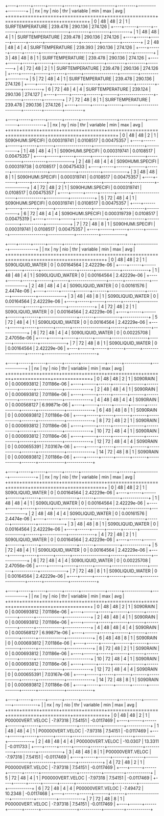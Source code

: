 +----+------+------+-------+-------+-----------------+---------+---------+---------+
|    |   nx |   ny |   nio |   thr | variable        |     min |     max |     avg |
+====+======+======+=======+=======+=================+=========+=========+=========+
|  0 |   48 |   48 |     2 |     1 | SURFTEMPERATURE | 239.478 | 290.136 | 274.126 |
+----+------+------+-------+-------+-----------------+---------+---------+---------+
|  1 |   48 |   48 |     4 |     1 | SURFTEMPERATURE | 239.478 | 290.136 | 274.126 |
+----+------+------+-------+-------+-----------------+---------+---------+---------+
|  2 |   48 |   48 |     4 |     4 | SURFTEMPERATURE | 239.393 | 290.136 | 274.126 |
+----+------+------+-------+-------+-----------------+---------+---------+---------+
|  3 |   48 |   48 |     8 |     1 | SURFTEMPERATURE | 239.478 | 290.136 | 274.126 |
+----+------+------+-------+-------+-----------------+---------+---------+---------+
|  4 |   72 |   48 |     2 |     1 | SURFTEMPERATURE | 239.478 | 290.136 | 274.126 |
+----+------+------+-------+-------+-----------------+---------+---------+---------+
|  5 |   72 |   48 |     4 |     1 | SURFTEMPERATURE | 239.478 | 290.136 | 274.126 |
+----+------+------+-------+-------+-----------------+---------+---------+---------+
|  6 |   72 |   48 |     4 |     4 | SURFTEMPERATURE | 239.124 | 290.136 | 274.127 |
+----+------+------+-------+-------+-----------------+---------+---------+---------+
|  7 |   72 |   48 |     8 |     1 | SURFTEMPERATURE | 239.478 | 290.136 | 274.126 |
+----+------+------+-------+-------+-----------------+---------+---------+---------+

+----+------+------+-------+-------+------------------+-------------+-----------+------------+
|    |   nx |   ny |   nio |   thr | variable         |         min |       max |        avg |
+====+======+======+=======+=======+==================+=============+===========+============+
|  0 |   48 |   48 |     2 |     1 | S090HUMI.SPECIFI | 0.000319741 | 0.0108517 | 0.00475357 |
+----+------+------+-------+-------+------------------+-------------+-----------+------------+
|  1 |   48 |   48 |     4 |     1 | S090HUMI.SPECIFI | 0.000319741 | 0.0108517 | 0.00475357 |
+----+------+------+-------+-------+------------------+-------------+-----------+------------+
|  2 |   48 |   48 |     4 |     4 | S090HUMI.SPECIFI | 0.000319738 | 0.0108517 | 0.00475433 |
+----+------+------+-------+-------+------------------+-------------+-----------+------------+
|  3 |   48 |   48 |     8 |     1 | S090HUMI.SPECIFI | 0.000319741 | 0.0108517 | 0.00475357 |
+----+------+------+-------+-------+------------------+-------------+-----------+------------+
|  4 |   72 |   48 |     2 |     1 | S090HUMI.SPECIFI | 0.000319741 | 0.0108517 | 0.00475357 |
+----+------+------+-------+-------+------------------+-------------+-----------+------------+
|  5 |   72 |   48 |     4 |     1 | S090HUMI.SPECIFI | 0.000319741 | 0.0108517 | 0.00475357 |
+----+------+------+-------+-------+------------------+-------------+-----------+------------+
|  6 |   72 |   48 |     4 |     4 | S090HUMI.SPECIFI | 0.000319739 | 0.0108517 | 0.00475319 |
+----+------+------+-------+-------+------------------+-------------+-----------+------------+
|  7 |   72 |   48 |     8 |     1 | S090HUMI.SPECIFI | 0.000319741 | 0.0108517 | 0.00475357 |
+----+------+------+-------+-------+------------------+-------------+-----------+------------+

+----+------+------+-------+-------+------------------+-------+------------+-------------+
|    |   nx |   ny |   nio |   thr | variable         |   min |        max |         avg |
+====+======+======+=======+=======+==================+=======+============+=============+
|  0 |   48 |   48 |     2 |     1 | S090LIQUID_WATER |     0 | 0.00164564 | 2.42229e-06 |
+----+------+------+-------+-------+------------------+-------+------------+-------------+
|  1 |   48 |   48 |     4 |     1 | S090LIQUID_WATER |     0 | 0.00164564 | 2.42229e-06 |
+----+------+------+-------+-------+------------------+-------+------------+-------------+
|  2 |   48 |   48 |     4 |     4 | S090LIQUID_WATER |     0 | 0.00161576 | 2.4474e-06  |
+----+------+------+-------+-------+------------------+-------+------------+-------------+
|  3 |   48 |   48 |     8 |     1 | S090LIQUID_WATER |     0 | 0.00164564 | 2.42229e-06 |
+----+------+------+-------+-------+------------------+-------+------------+-------------+
|  4 |   72 |   48 |     2 |     1 | S090LIQUID_WATER |     0 | 0.00164564 | 2.42229e-06 |
+----+------+------+-------+-------+------------------+-------+------------+-------------+
|  5 |   72 |   48 |     4 |     1 | S090LIQUID_WATER |     0 | 0.00164564 | 2.42229e-06 |
+----+------+------+-------+-------+------------------+-------+------------+-------------+
|  6 |   72 |   48 |     4 |     4 | S090LIQUID_WATER |     0 | 0.00225708 | 2.47056e-06 |
+----+------+------+-------+-------+------------------+-------+------------+-------------+
|  7 |   72 |   48 |     8 |     1 | S090LIQUID_WATER |     0 | 0.00164564 | 2.42229e-06 |
+----+------+------+-------+-------+------------------+-------+------------+-------------+

+----+------+------+-------+-------+------------+-------+-------------+-------------+
|    |   nx |   ny |   nio |   thr | variable   |   min |         max |         avg |
+====+======+======+=======+=======+============+=======+=============+=============+
|  0 |   48 |   48 |     2 |     1 | S090RAIN   |     0 | 0.000693812 | 7.01186e-06 |
+----+------+------+-------+-------+------------+-------+-------------+-------------+
|  2 |   48 |   48 |     4 |     1 | S090RAIN   |     0 | 0.000693812 | 7.01186e-06 |
+----+------+------+-------+-------+------------+-------+-------------+-------------+
|  4 |   48 |   48 |     4 |     4 | S090RAIN   |     0 | 0.000568127 | 6.99871e-06 |
+----+------+------+-------+-------+------------+-------+-------------+-------------+
|  6 |   48 |   48 |     8 |     1 | S090RAIN   |     0 | 0.000693812 | 7.01186e-06 |
+----+------+------+-------+-------+------------+-------+-------------+-------------+
|  8 |   72 |   48 |     2 |     1 | S090RAIN   |     0 | 0.000693812 | 7.01186e-06 |
+----+------+------+-------+-------+------------+-------+-------------+-------------+
| 10 |   72 |   48 |     4 |     1 | S090RAIN   |     0 | 0.000693812 | 7.01186e-06 |
+----+------+------+-------+-------+------------+-------+-------------+-------------+
| 12 |   72 |   48 |     4 |     4 | S090RAIN   |     0 | 0.000655391 | 7.03167e-06 |
+----+------+------+-------+-------+------------+-------+-------------+-------------+
| 14 |   72 |   48 |     8 |     1 | S090RAIN   |     0 | 0.000693812 | 7.01186e-06 |
+----+------+------+-------+-------+------------+-------+-------------+-------------+

+----+------+------+-------+-------+------------------+-------+------------+-------------+
|    |   nx |   ny |   nio |   thr | variable         |   min |        max |         avg |
+====+======+======+=======+=======+==================+=======+============+=============+
|  0 |   48 |   48 |     2 |     1 | S090LIQUID_WATER |     0 | 0.00164564 | 2.42229e-06 |
+----+------+------+-------+-------+------------------+-------+------------+-------------+
|  1 |   48 |   48 |     4 |     1 | S090LIQUID_WATER |     0 | 0.00164564 | 2.42229e-06 |
+----+------+------+-------+-------+------------------+-------+------------+-------------+
|  2 |   48 |   48 |     4 |     4 | S090LIQUID_WATER |     0 | 0.00161576 | 2.4474e-06  |
+----+------+------+-------+-------+------------------+-------+------------+-------------+
|  3 |   48 |   48 |     8 |     1 | S090LIQUID_WATER |     0 | 0.00164564 | 2.42229e-06 |
+----+------+------+-------+-------+------------------+-------+------------+-------------+
|  4 |   72 |   48 |     2 |     1 | S090LIQUID_WATER |     0 | 0.00164564 | 2.42229e-06 |
+----+------+------+-------+-------+------------------+-------+------------+-------------+
|  5 |   72 |   48 |     4 |     1 | S090LIQUID_WATER |     0 | 0.00164564 | 2.42229e-06 |
+----+------+------+-------+-------+------------------+-------+------------+-------------+
|  6 |   72 |   48 |     4 |     4 | S090LIQUID_WATER |     0 | 0.00225708 | 2.47056e-06 |
+----+------+------+-------+-------+------------------+-------+------------+-------------+
|  7 |   72 |   48 |     8 |     1 | S090LIQUID_WATER |     0 | 0.00164564 | 2.42229e-06 |
+----+------+------+-------+-------+------------------+-------+------------+-------------+

+----+------+------+-------+-------+------------+-------+-------------+-------------+
|    |   nx |   ny |   nio |   thr | variable   |   min |         max |         avg |
+====+======+======+=======+=======+============+=======+=============+=============+
|  0 |   48 |   48 |     2 |     1 | S090RAIN   |     0 | 0.000693812 | 7.01186e-06 |
+----+------+------+-------+-------+------------+-------+-------------+-------------+
|  2 |   48 |   48 |     4 |     1 | S090RAIN   |     0 | 0.000693812 | 7.01186e-06 |
+----+------+------+-------+-------+------------+-------+-------------+-------------+
|  4 |   48 |   48 |     4 |     4 | S090RAIN   |     0 | 0.000568127 | 6.99871e-06 |
+----+------+------+-------+-------+------------+-------+-------------+-------------+
|  6 |   48 |   48 |     8 |     1 | S090RAIN   |     0 | 0.000693812 | 7.01186e-06 |
+----+------+------+-------+-------+------------+-------+-------------+-------------+
|  8 |   72 |   48 |     2 |     1 | S090RAIN   |     0 | 0.000693812 | 7.01186e-06 |
+----+------+------+-------+-------+------------+-------+-------------+-------------+
| 10 |   72 |   48 |     4 |     1 | S090RAIN   |     0 | 0.000693812 | 7.01186e-06 |
+----+------+------+-------+-------+------------+-------+-------------+-------------+
| 12 |   72 |   48 |     4 |     4 | S090RAIN   |     0 | 0.000655391 | 7.03167e-06 |
+----+------+------+-------+-------+------------+-------+-------------+-------------+
| 14 |   72 |   48 |     8 |     1 | S090RAIN   |     0 | 0.000693812 | 7.01186e-06 |
+----+------+------+-------+-------+------------+-------+-------------+-------------+

+----+------+------+-------+-------+------------------+-----------+----------+------------+
|    |   nx |   ny |   nio |   thr | variable         |       min |      max |        avg |
+====+======+======+=======+=======+==================+===========+==========+============+
|  0 |   48 |   48 |     2 |     1 | P00000VERT.VELOC |  -7.97318 |  7.54151 | -0.0117469 |
+----+------+------+-------+-------+------------------+-----------+----------+------------+
|  1 |   48 |   48 |     4 |     1 | P00000VERT.VELOC |  -7.97318 |  7.54151 | -0.0117469 |
+----+------+------+-------+-------+------------------+-----------+----------+------------+
|  2 |   48 |   48 |     4 |     4 | P00000VERT.VELOC | -10.0307  | 13.3311  | -0.011733  |
+----+------+------+-------+-------+------------------+-----------+----------+------------+
|  3 |   48 |   48 |     8 |     1 | P00000VERT.VELOC |  -7.97318 |  7.54151 | -0.0117469 |
+----+------+------+-------+-------+------------------+-----------+----------+------------+
|  4 |   72 |   48 |     2 |     1 | P00000VERT.VELOC |  -7.97318 |  7.54151 | -0.0117469 |
+----+------+------+-------+-------+------------------+-----------+----------+------------+
|  5 |   72 |   48 |     4 |     1 | P00000VERT.VELOC |  -7.97318 |  7.54151 | -0.0117469 |
+----+------+------+-------+-------+------------------+-----------+----------+------------+
|  6 |   72 |   48 |     4 |     4 | P00000VERT.VELOC |  -7.49472 | 10.2348  | -0.0117468 |
+----+------+------+-------+-------+------------------+-----------+----------+------------+
|  7 |   72 |   48 |     8 |     1 | P00000VERT.VELOC |  -7.97318 |  7.54151 | -0.0117469 |
+----+------+------+-------+-------+------------------+-----------+----------+------------+
